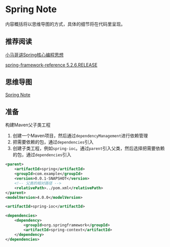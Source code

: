 # Spring Note

内容概括将以思维导图的方式，具体的细节将在代码里呈现。

## 推荐阅读
[小马哥讲Spring核心编程思想](https://github.com/mercyblitz/geekbang-lessons)

[spring-framework-reference 5.2.6.RELEASE](https://docs.spring.io/spring/docs/5.2.6.RELEASE/spring-framework-reference/core.html#spring-core)


## 思维导图
[Spring Note](http://note.youdao.com/noteshare?id=5d0554fbe0c408c04baed6b2aa68e7fe)


## 准备
构建Maven父子类工程
1. 创建一个Maven项目，然后通过`dependencyManagement`进行依赖管理
2. 把需要依赖的包，通过`dependencies`引入
3. 创建子类工程，例如`spring-ioc`。通过`parent`引入父类，然后选择把需要依赖的包，通过`dependencies`引入
```xml
<parent>
    <artifactId>spring</artifactId>
    <groupId>com.example</groupId>
    <version>0.0.1-SNAPSHOT</version>
    <!-- 父类的相对路径 -->
    <relativePath>../pom.xml</relativePath>
</parent>
<modelVersion>4.0.0</modelVersion>

<artifactId>spring-ioc</artifactId>

<dependencies>
    <dependency>
        <groupId>org.springframework</groupId>
        <artifactId>spring-context</artifactId>
    </dependency>
</dependencies>
```








